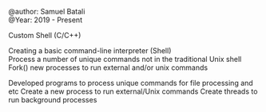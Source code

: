 @author: Samuel Batali <br />
@Year: 2019 - Present <br />

Custom Shell (C/C++)

Creating a basic command-line interpreter (Shell) <br />
Process a number of unique commands not in the traditional Unix shell <br />
Fork() new processes to run external and/or unix commands

Developed programs to process unique commands for file processing and etc
Create a new process to run external/Unix commands
Create threads to run background processes
